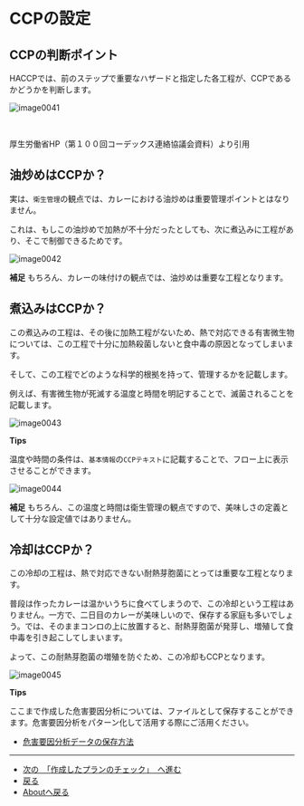 # CCPの設定

## CCPの判断ポイント
HACCPでは、前のステップで重要なハザードと指定した各工程が、CCPであるかどうかを判断します。

![image0041](https://res.cloudinary.com/fam-time/image/upload/v1676255741/SPICE/tutorial0041_avekai.png)

<br>

厚生労働省HP（第１００回コーデックス連絡協議会資料）より引用

## 油炒めはCCPか？
実は、`衛生管理`の観点では、カレーにおける油炒めは重要管理ポイントとはなりません。

これは、もしこの油炒めで加熱が不十分だったとしても、次に煮込みに工程があり、そこで制御できるためです。

![image0042](https://res.cloudinary.com/fam-time/image/upload/v1676341976/SPICE/tutorial0042_tbstvp.png)

**補足**
もちろん、カレーの味付けの観点では、油炒めは重要な工程となります。

## 煮込みはCCPか？

この煮込みの工程は、その後に加熱工程がないため、熱で対応できる有害微生物については、この工程で十分に加熱殺菌しないと食中毒の原因となってしまいます。

そして、この工程でどのような科学的根拠を持って、管理するかを記載します。

例えば、有害微生物が死滅する温度と時間を明記することで、滅菌されることを記載します。

![image0043](https://res.cloudinary.com/fam-time/image/upload/v1676342521/SPICE/tutorial0043_y0mu71.png)

**Tips**

温度や時間の条件は、`基本情報`の`CCPテキスト`に記載することで、フロー上に表示させることができます。

![image0044](https://res.cloudinary.com/fam-time/image/upload/v1676342697/SPICE/tutorial0044_e5eegr.png)

**補足**
もちろん、この温度と時間は衛生管理の観点ですので、美味しさの定義として十分な設定値ではありません。

## 冷却はCCPか？

この冷却の工程は、熱で対応できない耐熱芽胞菌にとっては重要な工程となります。

普段は作ったカレーは温かいうちに食べてしまうので、この冷却という工程はありません。一方で、二日目のカレーが美味しいので、保存する家庭も多いでしょう。では、そのままコンロの上に放置すると、耐熱芽胞菌が発芽し、増殖して食中毒を引き起こしてしまいます。

よって、この耐熱芽胞菌の増殖を防ぐため、この冷却もCCPとなります。

![image0045](https://res.cloudinary.com/fam-time/image/upload/v1676342945/SPICE/tutorial0045_wg8glj.png)

**Tips**

ここまで作成した危害要因分析については、ファイルとして保存することができます。危害要因分析をパターン化して活用する際にご活用ください。

- [危害要因分析データの保存方法](../help.md#043-危害要因分析データのダウンロード)

---

- [次の　「作成したプランのチェック」　へ進む](5.md)
- [戻る](index.md)
- [Aboutへ戻る](../index.md)